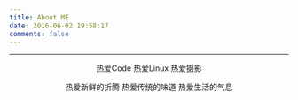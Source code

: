 ```yaml
---
title: About ME
date: 2016-06-02 19:58:17
comments: false
---
```


---

<center>
热爱Code
热爱Linux
热爱摄影

热爱新鲜的折腾
热爱传统的味道
热爱生活的气息
</center>
